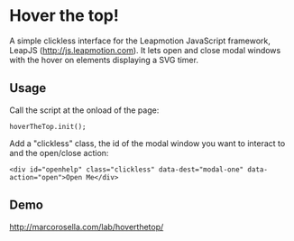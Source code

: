 Hover the top!
=============

A simple clickless interface for the Leapmotion JavaScript framework, LeapJS (http://js.leapmotion.com).
It lets open and close modal windows with the hover on elements displaying a SVG timer.
 

Usage
-------------------------
Call the script at the onload of the page:
```
hoverTheTop.init();
```
Add a "clickless" class, the id of the modal window you want to interact to and the open/close action:

```
<div id="openhelp" class="clickless" data-dest="modal-one" data-action="open">Open Me</div>
```

Demo
-------------------------
http://marcorosella.com/lab/hoverthetop/